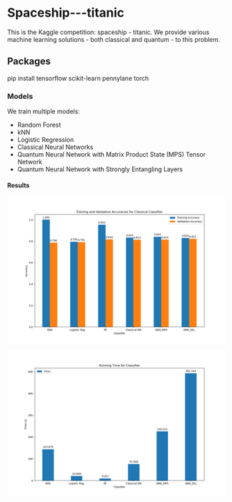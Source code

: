 # Spaceship---titanic
This is the Kaggle competition: spaceship - titanic. We provide various machine learning solutions - both classical and quantum - to this problem.

## Packages
pip install tensorflow scikit-learn pennylane torch


### Models
We train multiple models:
- Random Forest
- kNN
- Logistic Regression
- Classical Neural Networks
- Quantum Neural Network with Matrix Product State (MPS) Tensor Network
- Quantum Neural Network with Strongly Entangling Layers



#### Results


![Training and Validation Accuracies for Classical Classifier](./result/accuracy_classical.png)






![Running Time for Classifier](./result/time_classical.png)
